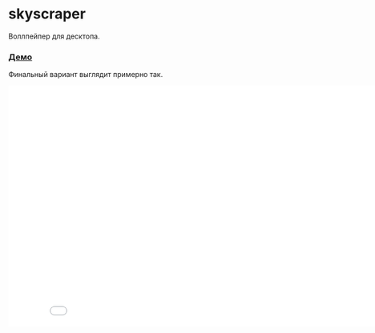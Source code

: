 # skyscraper
Воллпейпер для десктопа. 
### [Демо](https://tyaglovov.github.io/skyscraper/ "Демо")
Финальный вариант выглядит примерно так.
<iframe src="//vk.com/video_ext.php?oid=169983639&id=456239073&hash=9e6154c9d1a84c8d&hd=2" width="853" height="480" frameborder="0" allowfullscreen></iframe>
